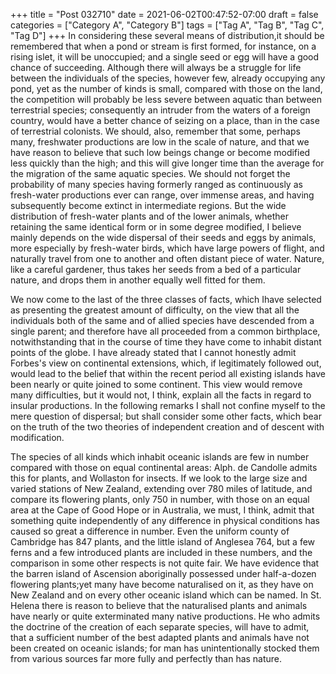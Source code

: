 +++
title = "Post 032710"
date = 2021-06-02T00:47:52-07:00
draft = false
categories = ["Category A", "Category B"]
tags = ["Tag A", "Tag B", "Tag C", "Tag D"]
+++
In considering these several means of distribution,it should be remembered that when a pond or stream is first formed, for instance, on a rising islet, it will be unoccupied; and a single seed or egg will have a good chance of succeeding. Although there will always be a struggle for life between the individuals of the species, however few, already occupying any pond, yet as the number of kinds is small, compared with those on the land, the competition will probably be less severe between aquatic than between terrestrial species; consequently an intruder from the waters of a foreign country, would have a better chance of seizing on a place, than in the case of terrestrial colonists. We should, also, remember that some, perhaps many, freshwater productions are low in the scale of nature, and that we have reason to believe that such low beings change or become modified less quickly than the high; and this will give longer time than the average for the migration of the same aquatic species. We should not forget the probability of many species having formerly ranged as continuously as fresh-water productions ever can range, over immense areas, and having subsequently become extinct in intermediate regions. But the wide distribution of fresh-water plants and of the lower animals, whether retaining the same identical form or in some degree modified, I believe mainly depends on the wide dispersal of their seeds and eggs by animals, more especially by fresh-water birds, which have large powers of flight, and naturally travel from one to another and often distant piece of water. Nature, like a careful gardener, thus takes her seeds from a bed of a particular nature, and drops them in another equally well fitted for them.

We now come to the last of the three classes of facts, which Ihave selected as presenting the greatest amount of difficulty, on the view that all the individuals both of the same and of allied species have descended from a single parent; and therefore have all proceeded from a common birthplace, notwithstanding that in the course of time they have come to inhabit distant points of the globe. I have already stated that I cannot honestly admit Forbes's view on continental extensions, which, if legitimately followed out, would lead to the belief that within the recent period all existing islands have been nearly or quite joined to some continent. This view would remove many difficulties, but it would not, I think, explain all the facts in regard to insular productions. In the following remarks I shall not confine myself to the mere question of dispersal; but shall consider some other facts, which bear on the truth of the two theories of independent creation and of descent with modification.

The species of all kinds which inhabit oceanic islands are few in number compared with those on equal continental areas: Alph. de Candolle admits this for plants, and Wollaston for insects. If we look to the large size and varied stations of New Zealand, extending over 780 miles of latitude, and compare its flowering plants, only 750 in number, with those on an equal area at the Cape of Good Hope or in Australia, we must, I think, admit that something quite independently of any difference in physical conditions has caused so great a difference in number. Even the uniform county of Cambridge has 847 plants, and the little island of Anglesea 764, but a few ferns and a few introduced plants are included in these numbers, and the comparison in some other respects is not quite fair. We have evidence that the barren island of Ascension aboriginally possessed under half-a-dozen flowering plants;yet many have become naturalised on it, as they have on New Zealand and on every other oceanic island which can be named. In St. Helena there is reason to believe that the naturalised plants and animals have nearly or quite exterminated many native productions. He who admits the doctrine of the creation of each separate species, will have to admit, that a sufficient number of the best adapted plants and animals have not been created on oceanic islands; for man has unintentionally stocked them from various sources far more fully and perfectly than has nature.
